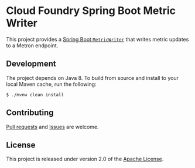 # Cloud Foundry Spring Boot Metric Writer
This project provides a [Spring Boot `MetricWriter`][m] that writes metric updates to a Metron endpoint.

## Development
The project depends on Java 8.  To build from source and install to your local Maven cache, run the following:

```shell
$ ./mvnw clean install
```
## Contributing
[Pull requests][u] and [Issues][i] are welcome.

## License
This project is released under version 2.0 of the [Apache License][l].

[e]: http://docs.cloudfoundry.org/loggregator/architecture.html#metron
[i]: https://github.com/cloudfoundry/cf-java-client/issues
[l]: https://www.apache.org/licenses/LICENSE-2.0
[m]: http://docs.spring.io/spring-boot/docs/current/reference/htmlsingle/#production-ready-metric-writers
[u]: https://help.github.com/articles/using-pull-requests
